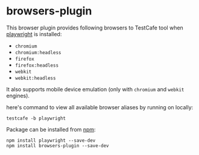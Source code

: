 # browsers-plugin

This browser plugin provides following browsers to TestCafe tool when [playwright](https://www.npmjs.com/package/playwright) is installed:

- `chromium`
- `chromium:headless`
- `firefox`
- `firefox:headless`
- `webkit`
- `webkit:headless`

It also supports mobile device emulation (only with `chromium` and `webkit` engines).

here's command to view all available browser aliases by running on locally:

```
testcafe -b playwright
```

Package can be installed from [npm](https://www.npmjs.com/package/browsers-plugin):

```
npm install playwright --save-dev
npm install browsers-plugin --save-dev
```
